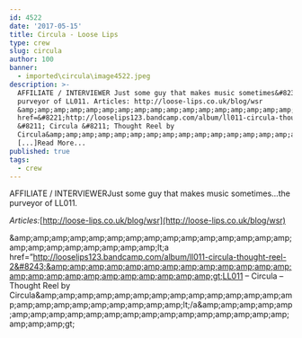 ```yaml
---
id: 4522
date: '2017-05-15'
title: Circula - Loose Lips
type: crew
slug: circula
author: 100
banner:
  - imported\circula\image4522.jpeg
description: >-
  AFFILIATE / INTERVIEWER Just some guy that makes music sometimes&#8230;the
  purveyor of LL011. Articles: http://loose-lips.co.uk/blog/wsr
  &amp;amp;amp;amp;amp;amp;amp;amp;amp;amp;amp;amp;amp;amp;amp;amp;amp;amp;amp;amp;amp;amp;amp;amp;lt;a
  href=&#8221;http://looselips123.bandcamp.com/album/ll011-circula-thought-reel-2&#8243;&amp;amp;amp;amp;amp;amp;amp;amp;amp;amp;amp;amp;amp;amp;amp;amp;amp;amp;amp;amp;amp;amp;amp;amp;gt;LL011
  &#8211; Circula &#8211; Thought Reel by
  Circula&amp;amp;amp;amp;amp;amp;amp;amp;amp;amp;amp;amp;amp;amp;amp;amp;amp;amp;amp;amp;amp;amp;amp;amp;lt;/a&amp;amp;amp;amp;amp;amp;amp;amp;amp;amp;amp;amp;amp;amp;amp;amp;amp;amp;amp;amp;amp;amp;amp;amp;gt;
  [...]Read More...
published: true
tags:
  - crew
---
```

AFFILIATE / INTERVIEWERJust some guy that makes music sometimes…the purveyor of LL011.

_Articles:_[http://loose-lips.co.uk/blog/wsr](http://loose-lips.co.uk/blog/wsr)

&amp;amp;amp;amp;amp;amp;amp;amp;amp;amp;amp;amp;amp;amp;amp;amp;amp;amp;amp;amp;amp;amp;amp;amp;lt;a href=&#8221;http://looselips123.bandcamp.com/album/ll011-circula-thought-reel-2&#8243;&amp;amp;amp;amp;amp;amp;amp;amp;amp;amp;amp;amp;amp;amp;amp;amp;amp;amp;amp;amp;amp;amp;amp;amp;gt;LL011 &#8211; Circula &#8211; Thought Reel by Circula&amp;amp;amp;amp;amp;amp;amp;amp;amp;amp;amp;amp;amp;amp;amp;amp;amp;amp;amp;amp;amp;amp;amp;amp;lt;/a&amp;amp;amp;amp;amp;amp;amp;amp;amp;amp;amp;amp;amp;amp;amp;amp;amp;amp;amp;amp;amp;amp;amp;amp;gt;